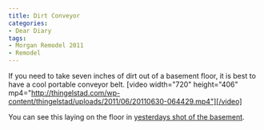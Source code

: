 ```yaml
---
title: Dirt Conveyor
categories:
- Dear Diary
tags:
- Morgan Remodel 2011
- Remodel
---
```


If you need to take seven inches of dirt out of a basement floor, it is best to have a cool portable conveyor belt.
[video width="720" height="406" mp4="http://thingelstad.com/wp-content/thingelstad/uploads/2011/06/20110630-064429.mp4"][/video]

You can see this laying on the floor in [yesterdays shot of the basement](/thingelstad/basement-destruction).

